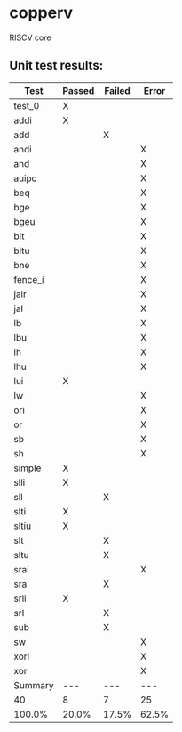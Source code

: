 # copperv
RISCV core

## Unit test results:

| Test    | Passed   | Failed   | Error   |
|---------|----------|----------|---------|
| test_0  | X        |          |         |
| addi    | X        |          |         |
| add     |          | X        |         |
| andi    |          |          | X       |
| and     |          |          | X       |
| auipc   |          |          | X       |
| beq     |          |          | X       |
| bge     |          |          | X       |
| bgeu    |          |          | X       |
| blt     |          |          | X       |
| bltu    |          |          | X       |
| bne     |          |          | X       |
| fence_i |          |          | X       |
| jalr    |          |          | X       |
| jal     |          |          | X       |
| lb      |          |          | X       |
| lbu     |          |          | X       |
| lh      |          |          | X       |
| lhu     |          |          | X       |
| lui     | X        |          |         |
| lw      |          |          | X       |
| ori     |          |          | X       |
| or      |          |          | X       |
| sb      |          |          | X       |
| sh      |          |          | X       |
| simple  | X        |          |         |
| slli    | X        |          |         |
| sll     |          | X        |         |
| slti    | X        |          |         |
| sltiu   | X        |          |         |
| slt     |          | X        |         |
| sltu    |          | X        |         |
| srai    |          |          | X       |
| sra     |          | X        |         |
| srli    | X        |          |         |
| srl     |          | X        |         |
| sub     |          | X        |         |
| sw      |          |          | X       |
| xori    |          |          | X       |
| xor     |          |          | X       |
| Summary | ---      | ---      | ---     |
| 40      | 8        | 7        | 25      |
| 100.0%  | 20.0%    | 17.5%    | 62.5%   |

